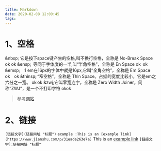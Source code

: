 ```yaml
---
title: Markdown
date: 2020-02-08 12:00:45
tags:
---
```


# 1、空格
&amp;nbsp;&nbsp;它是按下space键产生的空格,叫不换行空格，全称是 No-Break Space
ok&nbsp;ok
&amp;ensp;&ensp;等同于字体度的一半,叫“半角空格”，全称是 En Space
ok&ensp;ok
&amp;emsp;&emsp;1 em在16px的字体中就是16px,它叫“全角空格”，全称是 Em Space
ok&emsp;ok
&amp;thinsp;&thinsp;“窄空格”，全称是 Thin Space。占据的宽度比较小。它是em之六分之一宽。
ok&thinsp;ok
&amp;zwj;&zwj;它叫零宽连字，全称是 Zero Width Joiner，简称“ZWJ”，是一个不打印字符
ok&zwj;ok
>参考[网站](https://www.jianshu.com/p/31eade263e7a "简书")

# 2、链接
`[链接文字](链接网址 "标题")`
`example :This is an [example link](https://www.jianshu.com/p/31eade263e7a)`
This is an [example link](https://www.jianshu.com/p/31eade263e7a)
`[链接文字]:链接网址 "标题"`